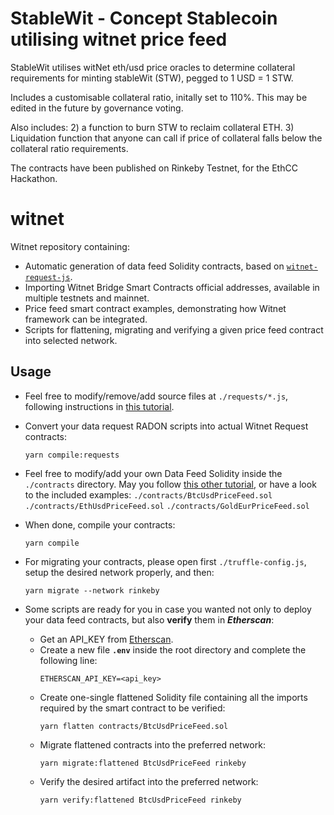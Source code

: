 # StableWit - Concept Stablecoin utilising witnet price feed

StableWit utilises witNet eth/usd price oracles to determine collateral requirements for minting stableWit (STW), pegged to 1 USD = 1 STW.

Includes a customisable collateral ratio, initally set to 110%. This may be edited in the future by governance voting.

Also includes:
2) a function to burn STW to reclaim collateral ETH.
3) Liquidation function that anyone can call if price of collateral falls below the collateral ratio requirements.

The contracts have been published on Rinkeby Testnet, for the EthCC Hackathon.










# witnet

Witnet repository containing:
- Automatic generation of data feed Solidity contracts, based on [`witnet-request-js`](https://github.com/witnet/witnet-requests-js).
- Importing Witnet Bridge Smart Contracts official addresses, available in multiple testnets and mainnet.
- Price feed smart contract examples, demonstrating how Witnet framework can be integrated.
- Scripts for flattening, migrating and verifying a given price feed contract into selected network.

## Usage

- Feel free to modify/remove/add source files at `./requests/*.js`, following instructions in [this tutorial](https://docs.witnet.io/tutorials/bitcoin-price-feed/sources/).

- Convert your data request RADON scripts into actual Witnet Request contracts:
  ```console
  yarn compile:requests
  ```

- Feel free to modify/add your own Data Feed Solidity inside the `./contracts` directory. May you follow [this other tutorial](https://docs.witnet.io/tutorials/bitcoin-price-feed/contract/), or have a look to the included examples:
  `./contracts/BtcUsdPriceFeed.sol`
  `./contracts/EthUsdPriceFeed.sol`
  `./contracts/GoldEurPriceFeed.sol`
- When done, compile your contracts:
  ```console
  yarn compile
  ```
- For migrating your contracts, please open first `./truffle-config.js`, setup the desired network properly, and then:
   ```console
   yarn migrate --network rinkeby
   ```
- Some scripts are ready for you in case you wanted not only to deploy your data feed contracts, but also **verify** them in ***Etherscan***:
  - Get an API_KEY from [Etherscan](https://etherscan.io/apis).
  - Create a new file **`.env`** inside the root directory and complete the following line:
    ```console
    ETHERSCAN_API_KEY=<api_key>
    ```
  - Create one-single flattened Solidity file containing all the imports required by the smart contract to be verified:
    ```console
    yarn flatten contracts/BtcUsdPriceFeed.sol
    ```
  - Migrate flattened contracts into the preferred network:
    ```console
    yarn migrate:flattened BtcUsdPriceFeed rinkeby
    ```
  - Verify the desired artifact into the preferred network:
    ```console
    yarn verify:flattened BtcUsdPriceFeed rinkeby
    ```
